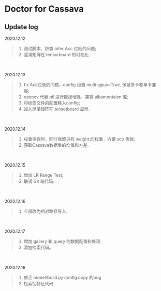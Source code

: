 # Doctor for Cassava


## Update log
2020.12.12 <br>
> 1. 测试脚本，排查 infer Acc 过低的问题;
> 2. 混淆矩阵在 tensorboard 的可视化.


<br><br>
2020.12.13 <br>
> 1. fix Acc过低的问题，config 设置 multi-gpus=True, 保证多卡和单卡兼容;
> 2. opencv 代替 pil 进行数据增强，兼容 albumentaion 库;
> 3. 将标签文件的配置移入config;
> 4. 加入混淆矩阵在 tensotboard 显示. 

<br><br>
2020.12.14 <br>
> 1. 权重保存时，同时保留只有 weight 的权重，方便 scp 传输;
> 2. 获取Cassava数据集的均值和方差.

<br><br>
2020.12.15 <br>
> 1. 增加 LR Range Test;
> 2. 联调 Git 端代码.

<br><br>
2020.12.16 <br>
> 1. 全部改为相对路径导入.

<br><br>
2020.12.17 <br>
> 1. 增加 gallery 和 query 的数据配置和处理;
> 2. 添加检索代码。

<br><br>
2020.12.19 <br>
> 1. 修正 model/build.py config.copy 的bug
> 2. 检索抽特征代码


   
